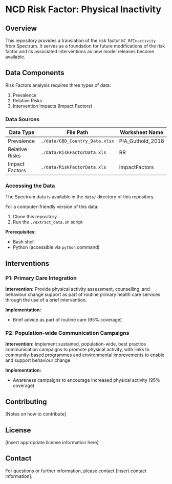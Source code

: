 # NCD Risk Factor: Physical Inactivity

## Overview

This repository provides a translation of the risk factor `NC_RFInactivity` from Spectrum. It serves as a foundation for future modifications of the risk factor and its associated interventions as new model releases become available.

## Data Components

Risk Factors analysis requires three types of data:

1. Prevalence
2. Relative Risks
3. Intervention Impacts (Impact Factors)

### Data Sources

| Data Type | File Path | Worksheet Name |
|-----------|-----------|----------------|
| Prevalence | `./data/GBD_Country_Data.xlsx` | PIA_Guthold_2018 |
| Relative Risks | `./data/RiskFactorData.xls` | RR |
| Impact Factors | `./data/RiskFactorData.xls` | ImpactFactors |

### Accessing the Data

The Spectrum data is available in the `data/` directory of this repository.

For a computer-friendly version of this data:

1. Clone this repository
2. Run the `./extract_data.sh` script

**Prerequisites:**
- Bash shell
- Python (accessible via `python` command)

## Interventions

### P1: Primary Care Integration

**Intervention:** Provide physical activity assessment, counselling, and behaviour change support as part of routine primary health care services through the use of a brief intervention.

**Implementation:**
- Brief advice as part of routine care (95% coverage)

### P2: Population-wide Communication Campaigns

**Intervention:** Implement sustained, population-wide, best practice communication campaigns to promote physical activity, with links to community-based programmes and environmental improvements to enable and support behaviour change.

**Implementation:**
- Awareness campaigns to encourage increased physical activity (95% coverage)

## Contributing

[Notes on how to contribute]

## License

[Insert appropriate license information here]

## Contact

For questions or further information, please contact [insert contact information].
